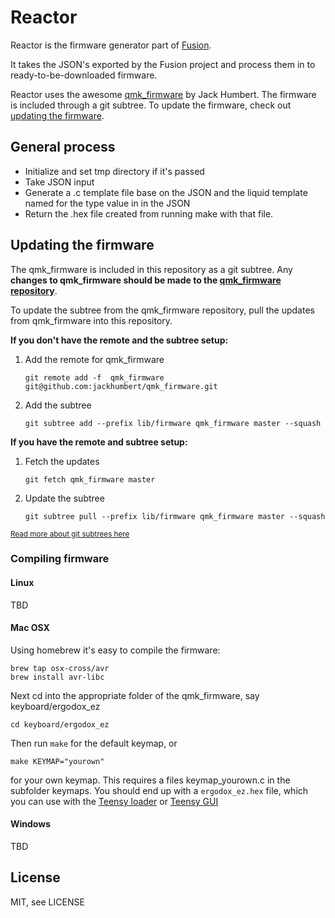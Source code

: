 # Reactor

Reactor is the firmware generator part of [Fusion](https://github.com/ErgoDox-EZ/fusion).

It takes the JSON's exported by the Fusion project and process them in to ready-to-be-downloaded firmware.

Reactor uses the awesome [qmk_firmware](http://github.com/jackhumbert/qmk_firmware) by Jack Humbert. The firmware is included through a git  subtree. To update the firmware, check out [updating the firmware](#updating-the-firmware).


## General process

- Initialize and set tmp directory if it's passed
- Take JSON input
- Generate a .c template file base on the JSON and the liquid template named for the type value in in the JSON
- Return the .hex file created from running make with that file.

## Updating the firmware

The qmk_firmware is included in this repository as a git subtree. Any **changes to qmk_firmware should be made to the [qmk_firmware repository](http://github.com/jackhumbert/qmk_firmware)**. 

To update the subtree from the qmk_firmware repository, pull the updates from qmk_firmware into this repository.

**If you don't have the remote and the subtree setup:**

1. Add the remote for qmk_firmware
    
    `git remote add -f  qmk_firmware git@github.com:jackhumbert/qmk_firmware.git`

2. Add the subtree
    
    `git subtree add --prefix lib/firmware qmk_firmware master --squash`

**If you have the remote and subtree setup:**

1. Fetch the updates

    `git fetch qmk_firmware master`

2. Update the subtree
    
    `git subtree pull --prefix lib/firmware qmk_firmware master --squash`




<sub>[Read more about git subtrees here](http://blogs.atlassian.com/2013/05/alternatives-to-git-submodule-git-subtree/)</sub>

### Compiling firmware

#### Linux

TBD

#### Mac OSX

Using homebrew it's easy to compile the firmware:

    brew tap osx-cross/avr
    brew install avr-libc
    

Next cd into the appropriate folder of the qmk_firmware, say keyboard/ergodox_ez
 
    cd keyboard/ergodox_ez
    
Then run `make` for the default keymap, or
    
    make KEYMAP="yourown"
    
for your own keymap. This requires a files keymap_yourown.c in the subfolder keymaps.
You should end up with a `ergodox_ez.hex` file, which you can use with the [Teensy loader](http://www.pjrc.com/teensy/loader_cli.html) or [Teensy GUI](https://www.pjrc.com/teensy/loader.html)

#### Windows

TBD

## License

MIT, see LICENSE